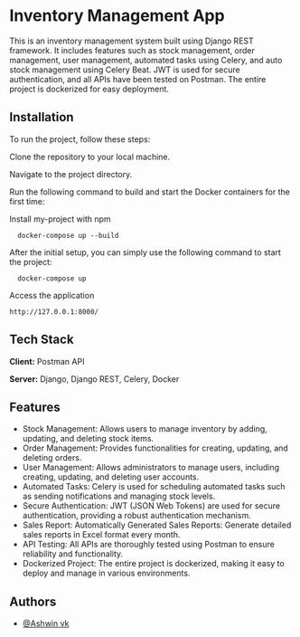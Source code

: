 
# Inventory Management App

This is an inventory management system built using Django REST framework. It includes features such as stock management, order management, user management, automated tasks using Celery, and auto stock management using Celery Beat. JWT is used for secure authentication, and all APIs have been tested on Postman. The entire project is dockerized for easy deployment.





## Installation
To run the project, follow these steps:

Clone the repository to your local machine.

Navigate to the project directory.

Run the following command to build and start the Docker containers for the first time:

Install my-project with npm

```
  docker-compose up --build
```
After the initial setup, you can simply use the following command to start the project:
```
  docker-compose up 
```

Access the application

```
http://127.0.0.1:8000/
```

## Tech Stack

**Client:** Postman API

**Server:** Django, Django REST, Celery, Docker


## Features

- Stock Management: Allows users to manage inventory by adding, updating, and deleting stock items.
- Order Management: Provides functionalities for creating, updating, and deleting orders.
- User Management: Allows administrators to manage users, including creating, updating, and deleting user accounts.
- Automated Tasks: Celery is used for scheduling automated tasks such as sending notifications and managing stock levels.
- Secure Authentication: JWT (JSON Web Tokens) are used for secure authentication, providing a robust authentication mechanism.
- Sales Report: Automatically Generated Sales Reports: Generate detailed sales reports in Excel format every month.
- API Testing: All APIs are thoroughly tested using Postman to ensure reliability and functionality.
- Dockerized Project: The entire project is dockerized, making it easy to deploy and manage in various environments.


## Authors

- [@Ashwin vk](https://github.com/ashvn24)

